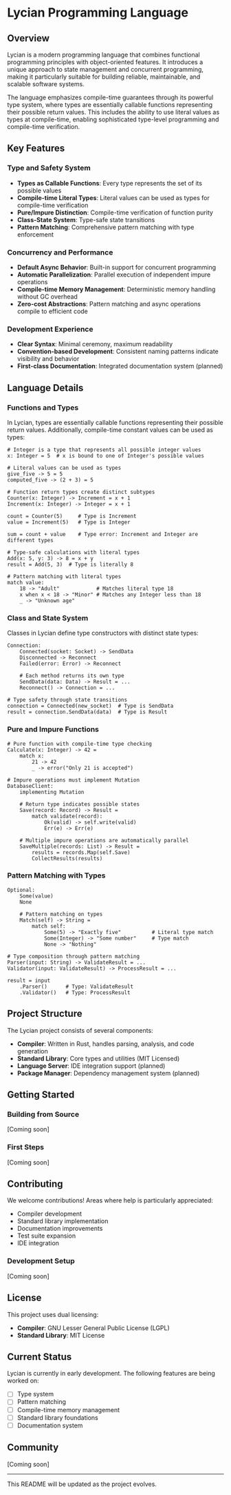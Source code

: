 # Lycian Programming Language

## Overview

Lycian is a modern programming language that combines functional programming principles with object-oriented features. It introduces a unique approach to state management and concurrent programming, making it particularly suitable for building reliable, maintainable, and scalable software systems.

The language emphasizes compile-time guarantees through its powerful type system, where types are essentially callable functions representing their possible return values. This includes the ability to use literal values as types at compile-time, enabling sophisticated type-level programming and compile-time verification.

## Key Features

### Type and Safety System
- **Types as Callable Functions**: Every type represents the set of its possible values
- **Compile-time Literal Types**: Literal values can be used as types for compile-time verification
- **Pure/Impure Distinction**: Compile-time verification of function purity
- **Class-State System**: Type-safe state transitions
- **Pattern Matching**: Comprehensive pattern matching with type enforcement

### Concurrency and Performance
- **Default Async Behavior**: Built-in support for concurrent programming
- **Automatic Parallelization**: Parallel execution of independent impure operations
- **Compile-time Memory Management**: Deterministic memory handling without GC overhead
- **Zero-cost Abstractions**: Pattern matching and async operations compile to efficient code

### Development Experience
- **Clear Syntax**: Minimal ceremony, maximum readability
- **Convention-based Development**: Consistent naming patterns indicate visibility and behavior
- **First-class Documentation**: Integrated documentation system (planned)

## Language Details

### Functions and Types

In Lycian, types are essentially callable functions representing their possible return values. Additionally, compile-time constant values can be used as types:

```lycian
# Integer is a type that represents all possible integer values
x: Integer = 5  # x is bound to one of Integer's possible values

# Literal values can be used as types
give_five -> 5 = 5
computed_five -> (2 + 3) = 5

# Function return types create distinct subtypes
Counter(x: Integer) -> Increment = x + 1
Increment(x: Integer) -> Integer = x + 1

count = Counter(5)     # Type is Increment
value = Increment(5)   # Type is Integer

sum = count + value    # Type error: Increment and Integer are different types

# Type-safe calculations with literal types
Add(x: 5, y: 3) -> 8 = x + y
result = Add(5, 3)  # Type is literally 8

# Pattern matching with literal types
match value:
    18 -> "Adult"            # Matches literal type 18
    x when x < 18 -> "Minor" # Matches any Integer less than 18
    _ -> "Unknown age"
```

### Class and State System

Classes in Lycian define type constructors with distinct state types:

```lycian
Connection:
    Connected(socket: Socket) -> SendData
    Disconnected -> Reconnect
    Failed(error: Error) -> Reconnect

    # Each method returns its own type
    SendData(data: Data) -> Result = ...
    Reconnect() -> Connection = ...

# Type safety through state transitions
connection = Connected(new_socket)  # Type is SendData
result = connection.SendData(data)  # Type is Result
```

### Pure and Impure Functions

```lycian
# Pure function with compile-time type checking
Calculate(x: Integer) -> 42 = 
    match x:
        21 -> 42
        _ -> error("Only 21 is accepted")

# Impure operations must implement Mutation
DatabaseClient:
    implementing Mutation

    # Return type indicates possible states
    Save(record: Record) -> Result =
        match validate(record):
            Ok(valid) -> self.write(valid)
            Err(e) -> Err(e)

    # Multiple impure operations are automatically parallel
    SaveMultiple(records: List) -> Result =
        results = records.Map(self.Save)
        CollectResults(results)
```

### Pattern Matching with Types

```lycian
Optional:
    Some(value)
    None

    # Pattern matching on types
    Match(self) -> String =
        match self:
            Some(5) -> "Exactly five"          # Literal type match
            Some(Integer) -> "Some number"     # Type match
            None -> "Nothing"

# Type composition through pattern matching
Parser(input: String) -> ValidateResult = ...
Validator(input: ValidateResult) -> ProcessResult = ...

result = input
    .Parser()      # Type: ValidateResult
    .Validator()   # Type: ProcessResult
```

## Project Structure

The Lycian project consists of several components:

- **Compiler**: Written in Rust, handles parsing, analysis, and code generation
- **Standard Library**: Core types and utilities (MIT Licensed)
- **Language Server**: IDE integration support (planned)
- **Package Manager**: Dependency management system (planned)

## Getting Started

### Building from Source

[Coming soon]

### First Steps

[Coming soon]

## Contributing

We welcome contributions! Areas where help is particularly appreciated:

- Compiler development
- Standard library implementation
- Documentation improvements
- Test suite expansion
- IDE integration

### Development Setup

[Coming soon]

## License

This project uses dual licensing:
- **Compiler**: GNU Lesser General Public License (LGPL)
- **Standard Library**: MIT License

## Current Status

Lycian is currently in early development. The following features are being worked on:

- [ ] Type system
- [ ] Pattern matching
- [ ] Compile-time memory management
- [ ] Standard library foundations
- [ ] Documentation system

## Community

[Coming soon]

---

This README will be updated as the project evolves.
